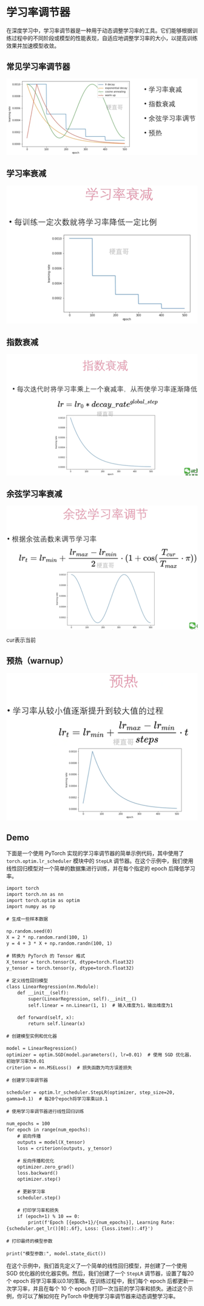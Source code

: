 # 学习率调节器



在深度学习中，学习率调节器是一种用于动态调整学习率的工具。它们能够根据训练过程中的不同阶段或模型的性能表现，自适应地调整学习率的大小，以提高训练效果并加速模型收敛。



## 常见学习率调节器



![](Images/40.png)



## 学习率衰减



![](Images/41.png)



##  指数衰减



![](Images/42.png)



## 余弦学习率衰减



![](Images/43.png)

cur表示当前



## 预热（warnup）



![](Images/44.png)



## Demo

下面是一个使用 PyTorch 实现的学习率调节器的简单示例代码，其中使用了 `torch.optim.lr_scheduler` 模块中的 `StepLR` 调节器。在这个示例中，我们使用线性回归模型对一个简单的数据集进行训练，并在每个指定的 epoch 后降低学习率。

```
import torch
import torch.nn as nn
import torch.optim as optim
import numpy as np

# 生成一些样本数据

np.random.seed(0)
X = 2 * np.random.rand(100, 1)
y = 4 + 3 * X + np.random.randn(100, 1)

# 转换为 PyTorch 的 Tensor 格式
X_tensor = torch.tensor(X, dtype=torch.float32)
y_tensor = torch.tensor(y, dtype=torch.float32)

# 定义线性回归模型
class LinearRegression(nn.Module):
    def __init__(self):
        super(LinearRegression, self).__init__()
        self.linear = nn.Linear(1, 1)  # 输入维度为1，输出维度为1

    def forward(self, x):
        return self.linear(x)

# 创建模型实例和优化器

model = LinearRegression()
optimizer = optim.SGD(model.parameters(), lr=0.01)  # 使用 SGD 优化器，初始学习率为0.01
criterion = nn.MSELoss()  # 损失函数为均方误差损失

# 创建学习率调节器

scheduler = optim.lr_scheduler.StepLR(optimizer, step_size=20, gamma=0.1)  # 每20个epoch将学习率乘以0.1

# 使用学习率调节器进行线性回归训练

num_epochs = 100
for epoch in range(num_epochs):
    # 前向传播
    outputs = model(X_tensor)
    loss = criterion(outputs, y_tensor)

    # 反向传播和优化
    optimizer.zero_grad()
    loss.backward()
    optimizer.step()
    
    # 更新学习率
    scheduler.step()
    
    # 打印学习率和损失
    if (epoch+1) % 10 == 0:
        print(f'Epoch [{epoch+1}/{num_epochs}], Learning Rate: {scheduler.get_lr()[0]:.6f}, Loss: {loss.item():.4f}')

# 打印最终的模型参数

print("模型参数:", model.state_dict())
```

在这个示例中，我们首先定义了一个简单的线性回归模型，并创建了一个使用 SGD 优化器的优化器实例。然后，我们创建了一个 `StepLR` 调节器，设置了每20个 epoch 将学习率乘以0.1的策略。在训练过程中，我们每个 epoch 后都更新一次学习率，并且在每个 10 个 epoch 打印一次当前的学习率和损失。通过这个示例，你可以了解如何在 PyTorch 中使用学习率调节器来动态调整学习率。